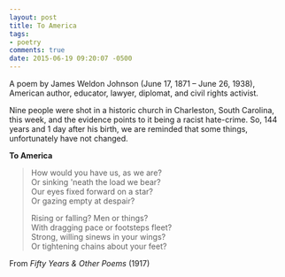 ```yaml
---
layout: post
title: To America
tags:
- poetry
comments: true
date: 2015-06-19 09:20:07 -0500
---
```


A poem by James Weldon Johnson (June 17, 1871 – June 26, 1938), American author, educator, lawyer, diplomat, and civil rights activist.

Nine people were shot in a historic church in Charleston, South Carolina, this week, and the evidence points to it being a racist hate-crime. So, 144 years and 1 day after his birth, we are reminded that some things, unfortunately have not changed.

**To America**

> How would you have us, as we are?  
> Or sinking 'neath the load we bear?  
> Our eyes fixed forward on a star?  
> Or gazing empty at despair?
> 
> Rising or falling? Men or things?  
> With dragging pace or footsteps fleet?  
> Strong, willing sinews in your wings?  
> Or tightening chains about your feet?

From *Fifty Years & Other Poems* (1917)
